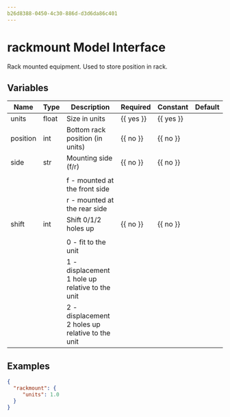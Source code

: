 ```yaml
---
b26d8388-0450-4c30-886d-d3d6da86c401
---
```


# rackmount Model Interface

Rack mounted equipment.
Used to store position in rack.


## Variables

| Name     | Type   | Description                                      | Required         | Constant         | Default   |
| -------- | ------ | ------------------------------------------------ | ---------------- | ---------------- | --------- |
| units    | float  | Size in units                                    | {{ yes }} | {{ yes }} |           |
| position | int    | Bottom rack position (in units)                  | {{ no }} | {{ no }} |           |
| side     | str    | Mounting side (f/r)                              | {{ no }} | {{ no }} |           |
|          |        |                                                  |                  |                  |           |
|          |        | f - mounted at the front side                    |                  |                  |           |
|          |        | r - mounted at the rear side                     |                  |                  |           |
| shift    | int    | Shift 0/1/2 holes up                             | {{ no }} | {{ no }} |           |
|          |        |                                                  |                  |                  |           |
|          |        | 0 - fit to the unit                              |                  |                  |           |
|          |        | 1 - displacement 1 hole up relative to the unit  |                  |                  |           |
|          |        | 2 - displacement 2 holes up relative to the unit |                  |                  |           |

## Examples

```json
{
  "rackmount": {
     "units": 1.0
  }
}
```
